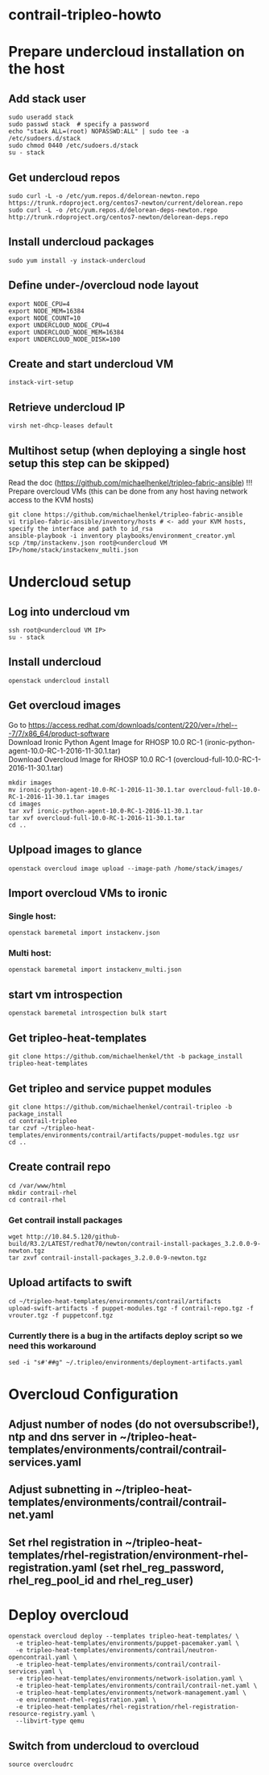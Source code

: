 # contrail-tripleo-howto


# Prepare undercloud installation on the host

## Add stack user
```
sudo useradd stack
sudo passwd stack  # specify a password
echo "stack ALL=(root) NOPASSWD:ALL" | sudo tee -a /etc/sudoers.d/stack
sudo chmod 0440 /etc/sudoers.d/stack
su - stack
```

## Get undercloud repos
```
sudo curl -L -o /etc/yum.repos.d/delorean-newton.repo https://trunk.rdoproject.org/centos7-newton/current/delorean.repo
sudo curl -L -o /etc/yum.repos.d/delorean-deps-newton.repo http://trunk.rdoproject.org/centos7-newton/delorean-deps.repo
```

## Install undercloud packages
```
sudo yum install -y instack-undercloud
```

## Define under-/overcloud node layout
```
export NODE_CPU=4
export NODE_MEM=16384
export NODE_COUNT=10
export UNDERCLOUD_NODE_CPU=4
export UNDERCLOUD_NODE_MEM=16384
export UNDERCLOUD_NODE_DISK=100
```

## Create and start undercloud VM
```
instack-virt-setup
```

## Retrieve undercloud IP
```
virsh net-dhcp-leases default
```

## Multihost setup (when deploying a single host setup this step can be skipped)
Read the doc (https://github.com/michaelhenkel/tripleo-fabric-ansible) !!!    
Prepare overcloud VMs (this can be done from any host having network access to the KVM hosts)    
```
git clone https://github.com/michaelhenkel/tripleo-fabric-ansible
vi tripleo-fabric-ansible/inventory/hosts # <- add your KVM hosts, specify the interface and path to id_rsa
ansible-playbook -i inventory playbooks/environment_creator.yml
scp /tmp/instackenv.json root@<undercloud VM IP>/home/stack/instackenv_multi.json
```
# Undercloud setup

## Log into undercloud vm
```
ssh root@<undercloud VM IP>
su - stack
```

## Install undercloud
```
openstack undercloud install
```

## Get overcloud images
Go to https://access.redhat.com/downloads/content/220/ver=/rhel---7/7/x86_64/product-software    
Download Ironic Python Agent Image for RHOSP 10.0 RC-1 (ironic-python-agent-10.0-RC-1-2016-11-30.1.tar)    
Download Overcloud Image for RHOSP 10.0 RC-1 (overcloud-full-10.0-RC-1-2016-11-30.1.tar)    
```
mkdir images
mv ironic-python-agent-10.0-RC-1-2016-11-30.1.tar overcloud-full-10.0-RC-1-2016-11-30.1.tar images
cd images
tar xvf ironic-python-agent-10.0-RC-1-2016-11-30.1.tar
tar xvf overcloud-full-10.0-RC-1-2016-11-30.1.tar
cd ..
```
## Uplpoad images to glance
```
openstack overcloud image upload --image-path /home/stack/images/
```

## Import overcloud VMs to ironic 
### Single host:
```
openstack baremetal import instackenv.json
```
### Multi host:
```
openstack baremetal import instackenv_multi.json
```

## start vm introspection
```
openstack baremetal introspection bulk start
```

## Get tripleo-heat-templates
```
git clone https://github.com/michaelhenkel/tht -b package_install tripleo-heat-templates
```

## Get tripleo and service puppet modules
```
git clone https://github.com/michaelhenkel/contrail-tripleo -b package_install
cd contrail-tripleo
tar czvf ~/tripleo-heat-templates/environments/contrail/artifacts/puppet-modules.tgz usr
cd ..
```

## Create contrail repo
```
cd /var/www/html
mkdir contrail-rhel
cd contrail-rhel
```
### Get contrail install packages 
```
wget http://10.84.5.120/github-build/R3.2/LATEST/redhat70/newton/contrail-install-packages_3.2.0.0-9-newton.tgz
tar zxvf contrail-install-packages_3.2.0.0-9-newton.tgz
```

## Upload artifacts to swift
```
cd ~/tripleo-heat-templates/environments/contrail/artifacts
upload-swift-artifacts -f puppet-modules.tgz -f contrail-repo.tgz -f vrouter.tgz -f puppetconf.tgz
```

### Currently there is a bug in the artifacts deploy script so we need this workaround
```
sed -i "s#'##g" ~/.tripleo/environments/deployment-artifacts.yaml
```

# Overcloud Configuration
## Adjust number of nodes (do not oversubscribe!), ntp and dns server in ~/tripleo-heat-templates/environments/contrail/contrail-services.yaml
## Adjust subnetting in ~/tripleo-heat-templates/environments/contrail/contrail-net.yaml
## Set rhel registration in ~/tripleo-heat-templates/rhel-registration/environment-rhel-registration.yaml (set rhel_reg_password, rhel_reg_pool_id and rhel_reg_user)

# Deploy overcloud
```
openstack overcloud deploy --templates tripleo-heat-templates/ \
  -e tripleo-heat-templates/environments/puppet-pacemaker.yaml \
  -e tripleo-heat-templates/environments/contrail/neutron-opencontrail.yaml \
  -e tripleo-heat-templates/environments/contrail/contrail-services.yaml \
  -e tripleo-heat-templates/environments/network-isolation.yaml \
  -e tripleo-heat-templates/environments/contrail/contrail-net.yaml \
  -e tripleo-heat-templates/environments/network-management.yaml \
  -e environment-rhel-registration.yaml \
  -e tripleo-heat-templates/rhel-registration/rhel-registration-resource-registry.yaml \
  --libvirt-type qemu
```

## Switch from undercloud to overcloud
```
source overcloudrc
```
